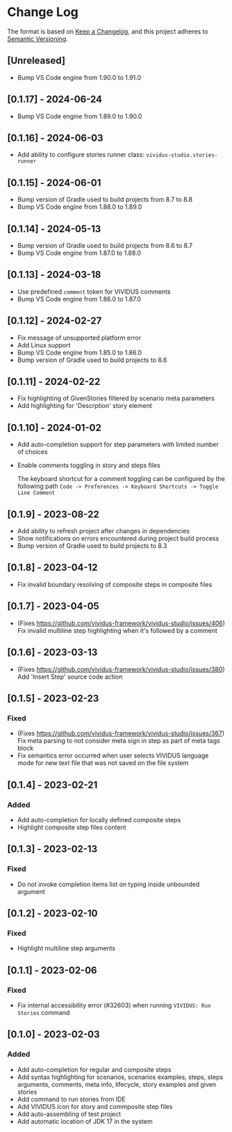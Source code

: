 # Change Log

The format is based on [Keep a Changelog](https://keepachangelog.com/en/1.0.0/),
and this project adheres to [Semantic Versioning](https://semver.org/spec/v2.0.0.html).

## [Unreleased]
* Bump VS Code engine from 1.90.0 to 1.91.0

## [0.1.17] - 2024-06-24
* Bump VS Code engine from 1.89.0 to 1.90.0

## [0.1.16] - 2024-06-03
* Add ability to configure stories runner class: `vividus-studio.stories-runner`

## [0.1.15] - 2024-06-01
* Bump version of Gradle used to build projects from 8.7 to 8.8
* Bump VS Code engine from 1.88.0 to 1.89.0

## [0.1.14] - 2024-05-13
* Bump version of Gradle used to build projects from 8.6 to 8.7
* Bump VS Code engine from 1.87.0 to 1.88.0

## [0.1.13] - 2024-03-18

* Use predefined `comment` token for VIVIDUS comments
* Bump VS Code engine from 1.86.0 to 1.87.0

## [0.1.12] - 2024-02-27

* Fix message of unsupported platform error
* Add Linux support
* Bump VS Code engine from 1.85.0 to 1.86.0
* Bump version of Gradle used to build projects to 8.6

## [0.1.11] - 2024-02-22

* Fix highlighting of GivenStories filtered by scenario meta parameters
* Add highlighting for 'Descrption' story element

## [0.1.10] - 2024-01-02

* Add auto-completion support for step parameters with limited number of choices
* Enable comments toggling in story and steps files

    The keyboard shortcut for a comment toggling can be configured by the following path `Code -> Preferences -> Keyboard Shortcuts -> Toggle Line Comment`

## [0.1.9] - 2023-08-22

* Add ability to refresh project after changes in dependencies
* Show notifications on errors encountered during project build process
* Bump version of Gradle used to build projects to 8.3

## [0.1.8] - 2023-04-12

* Fix invalid boundary resolving of composite steps in composite files

## [0.1.7] - 2023-04-05

* (Fixes https://github.com/vividus-framework/vividus-studio/issues/406) Fix invalid multiline step highlighting when it's followed by a comment

## [0.1.6] - 2023-03-13

* (Fixes https://github.com/vividus-framework/vividus-studio/issues/380) Add 'Insert Step' source code action

## [0.1.5] - 2023-02-23

### Fixed

* (Fixes https://github.com/vividus-framework/vividus-studio/issues/367) Fix meta parsing to not consider  meta sign in step as part of meta tags block
* Fix semantics error occurred when user selects VIVIDUS language mode for new text file that was not saved on the file system

## [0.1.4] - 2023-02-21

### Added

* Add auto-completion for locally defined composite steps
* Highlight composite step files content

## [0.1.3] - 2023-02-13

### Fixed

* Do not invoke completion items list on typing inside unbounded argument

## [0.1.2] - 2023-02-10

### Fixed

* Highlight multiline step arguments

## [0.1.1] - 2023-02-06

### Fixed

* Fix internal accessibility error (#32603) when running `VIVIDUS: Run Stories` command

## [0.1.0] - 2023-02-03

### Added

* Add auto-completion for regular and composite steps
* Add syntax highlighting for scenarios, scenarios examples, steps, steps arguments, comments, meta info, lifecycle, story examples and given stories
* Add command to run stories from IDE
* Add VIVIDUS icon for story and commposite step files
* Add auto-assembling of test project
* Add automatic location of JDK 17 in the system
